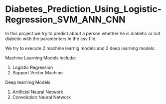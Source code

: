 # Diabetes_Prediction_Using_Logistic-Regression_SVM_ANN_CNN


In this project we try to predict about a person whether he is diabetic or not diabetic with the paramenters in the csv file.

We try to execute 2 machine learnig models and 2 deep learning models. 

Machine Learning Models include:
1. Logistic Regression
2. Support Vector Machine

Deep learning Models
1. Artificial Neural Network
2. Convolution Neural Network
